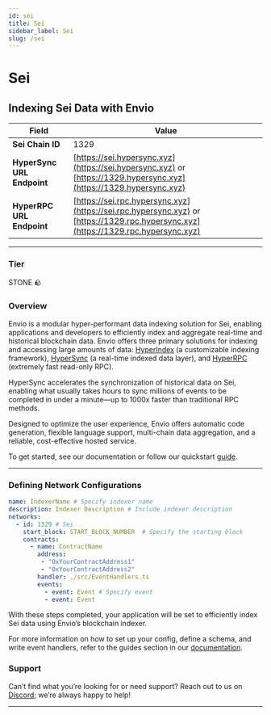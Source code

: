 ```yaml
---
id: sei
title: Sei
sidebar_label: Sei
slug: /sei
---
```


# Sei

## Indexing Sei Data with Envio

| **Field**                     | **Value**                                                                                          |
|-------------------------------|----------------------------------------------------------------------------------------------------|
| **Sei Chain ID**     | 1329                                                                                            |
| **HyperSync URL Endpoint**    | [https://sei.hypersync.xyz](https://sei.hypersync.xyz) or [https://1329.hypersync.xyz](https://1329.hypersync.xyz) |
| **HyperRPC URL Endpoint**     | [https://sei.rpc.hypersync.xyz](https://sei.rpc.hypersync.xyz) or [https://1329.rpc.hypersync.xyz](https://1329.rpc.hypersync.xyz) |

---

### Tier

STONE 🪨

### Overview

Envio is a modular hyper-performant data indexing solution for Sei, enabling applications and developers to efficiently index and aggregate real-time and historical blockchain data. Envio offers three primary solutions for indexing and accessing large amounts of data: [HyperIndex](/docs/HyperIndex/overview) (a customizable indexing framework), [HyperSync](/docs/HyperSync/overview) (a real-time indexed data layer), and [HyperRPC](/docs/HyperRPC/overview-hyperrpc) (extremely fast read-only RPC).

HyperSync accelerates the synchronization of historical data on Sei, enabling what usually takes hours to sync millions of events to be completed in under a minute—up to 1000x faster than traditional RPC methods.

Designed to optimize the user experience, Envio offers automatic code generation, flexible language support, multi-chain data aggregation, and a reliable, cost-effective hosted service.

To get started, see our documentation or follow our quickstart [guide](/docs/HyperIndex/contract-import).

---

### Defining Network Configurations

```yaml
name: IndexerName # Specify indexer name
description: Indexer Description # Include indexer description
networks:
  - id: 1329 # Sei  
    start_block: START_BLOCK_NUMBER  # Specify the starting block
    contracts:
      - name: ContractName
        address:
         - "0xYourContractAddress1"
         - "0xYourContractAddress2"
        handler: ./src/EventHandlers.ts
        events:
          - event: Event # Specify event
          - event: Event
```

With these steps completed, your application will be set to efficiently index Sei data using Envio’s blockchain indexer.

For more information on how to set up your config, define a schema, and write event handlers, refer to the guides section in our [documentation](/docs/HyperIndex/configuration-file).

### Support

Can’t find what you’re looking for or need support? Reach out to us on [Discord](https://discord.com/invite/Q9qt8gZ2fX); we’re always happy to help!

---
